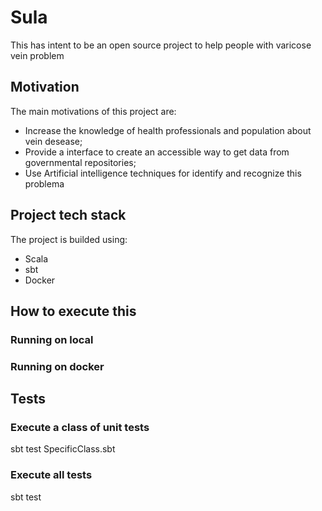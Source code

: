 # Sula

This has intent to be an open source project to help people with varicose vein problem


## Motivation

The main motivations of this project are:
- Increase the knowledge of health professionals and population about vein desease;
- Provide a interface to create an accessible way to get data from governmental
repositories;
- Use Artificial intelligence techniques for identify and recognize this problema 

## Project tech stack

The project is builded using:
- Scala
- sbt
- Docker

## How to execute this

### Running on local

### Running on docker


## Tests

### Execute a class of unit tests
sbt test SpecificClass.sbt

### Execute all tests
sbt test
